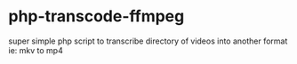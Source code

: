 # php-transcode-ffmpeg
super simple php  script to transcribe directory of videos into another format ie: mkv to mp4 
